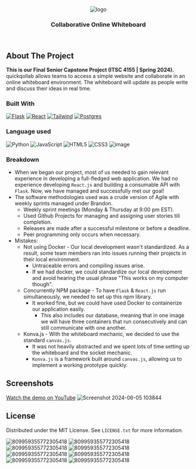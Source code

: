 <!-- PROJECT LOGO -->
<br />
<div align="center">
  
    
![logo](https://github.com/ryanshz/project4/assets/58790036/1e1f5a87-fe43-4cd9-8736-6a3a18d0ec3c)
  </a>
  <h3 align="center">Collaborative Online Whiteboard</h3>
</div>
<br>

<!-- ABOUT THE PROJECT -->
## About The Project
**This is our Final Senior Capstone Project (ITSC 4155 | Spring 2024).** <br/>
quickqollab allows teams to access a simple website and collaborate in an online whiteboard environment. The whiteboard will update as people write and discuss their ideas in real time.

### Built With

[![Flask][Flask]][Flask-url]
[![React][React.js]][React-url]
[![Tailwind][Tailwind]][Tailwind-url]
[![Postgres][Postgres]][Postgres-url]

### Language used

![Python](https://img.shields.io/badge/python-3670A0?style=for-the-badge&logo=python&logoColor=ffdd54)
![JavaScript](https://img.shields.io/badge/javascript-%23323330.svg?style=for-the-badge&logo=javascript&logoColor=%23F7DF1E)
![HTML5](https://img.shields.io/badge/html5-%23E34F26.svg?style=for-the-badge&logo=html5&logoColor=white)
![CSS3](https://img.shields.io/badge/css3-%231572B6.svg?style=for-the-badge&logo=css3&logoColor=white)
![image](https://github.com/ryanshz/quickqollab/assets/58790036/0704400d-f10f-429e-afe6-29ac3ba457a2)

### Breakdown
* When we began our project, most of us needed to gain relevant experience in developing a full-fledged web application. We had no experience developing `React.js` and building a consumable API with `Flask`. Now, we have managed and successfully met our goal!
* The software methodologies used was a crude version of Agile with weekly sprints managed under Brandon.
  * Weekly sprint meetings (Monday & Thursday at 9:00 pm EST).
  * Used Github Projects for managing and assigning user stories till completion.
  * Releases are made after a successful milestone or before a deadline.
  * Peer programming only occurs when necessary.
* Mistakes:
  * Not using Docker - Our local development wasn't standardized. As a result, some team members ran into issues running their projects in their local environment.
    * Untraceable errors and compiling issues arise.
    * If we had docker, we could standardize our local development and avoid hearing the usual phrase "This works on my computer though".
  * Concurrently NPM package - To have `Flask` & `React.js` run simultaneously, we needed to set up this npm library.
    * It worked fine, but we could have used Docker to containerize our application easily.
      * This also includes our database, meaning that in one image we will have three containers that run consecutively and can still communicate with one another.
  * Konva.js - With the whiteboard mechanic, we decided to use the standard `canvas.js`.
    * It was not heavily abstracted and we spent lots of time setting up the whiteboard and the socket mechanic.
    * `Konva.js` is a framework built around `canvas.js`, allowing us to implement a working prototype quickly.

## Screenshots
[Watch the demo on YouTube](https://www.youtube.com/watch?v=J53p7FxwRv8)
![Screenshot 2024-06-05 103844](https://github.com/ryanshz/quickqollab/assets/58790036/7c8f4b9c-cdbe-40f0-a3a7-a70e351ca9ea)


<!-- MARKDOWN LINKS & IMAGES -->
[product-screenshot]: images/screenshot.png
[Flask]: https://img.shields.io/badge/flask-%23000.svg?style=for-the-badge&logo=flask&logoColor=white
[Flask-url]: https://flask.palletsprojects.com/en/3.0.x/
[React.js]: https://img.shields.io/badge/React-20232A?style=for-the-badge&logo=react&logoColor=61DAFB
[React-url]: https://reactjs.org/
[Tailwind]: https://img.shields.io/badge/tailwindcss-%2338B2AC.svg?style=for-the-badge&logo=tailwind-css&logoColor=white
[Tailwind-url]: https://tailwindcss.com/
[Postgres]: https://img.shields.io/badge/postgres-%23316192.svg?style=for-the-badge&logo=postgresql&logoColor=white
[Postgres-url]: https://www.postgresql.org/


<!-- LICENSE -->
## License

Distributed under the MIT License. See `LICENSE.txt` for more information.

![809959355772305418](https://github.com/ryanshz/project4/assets/58790036/de9aba98-6313-4e27-8434-f33ed5d5dc59)
![809959355772305418](https://github.com/ryanshz/project4/assets/58790036/de9aba98-6313-4e27-8434-f33ed5d5dc59)
![809959355772305418](https://github.com/ryanshz/project4/assets/58790036/de9aba98-6313-4e27-8434-f33ed5d5dc59)
![809959355772305418](https://github.com/ryanshz/project4/assets/58790036/de9aba98-6313-4e27-8434-f33ed5d5dc59)
![809959355772305418](https://github.com/ryanshz/project4/assets/58790036/de9aba98-6313-4e27-8434-f33ed5d5dc59)
![809959355772305418](https://github.com/ryanshz/project4/assets/58790036/de9aba98-6313-4e27-8434-f33ed5d5dc59)
![809959355772305418](https://github.com/ryanshz/project4/assets/58790036/de9aba98-6313-4e27-8434-f33ed5d5dc59)
![809959355772305418](https://github.com/ryanshz/project4/assets/58790036/de9aba98-6313-4e27-8434-f33ed5d5dc59)
